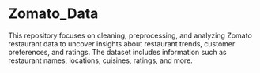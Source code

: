 # Zomato_Data
This repository focuses on cleaning, preprocessing, and analyzing Zomato restaurant data to uncover insights about restaurant trends, customer preferences, and ratings. The dataset includes information such as restaurant names, locations, cuisines, ratings, and more.
